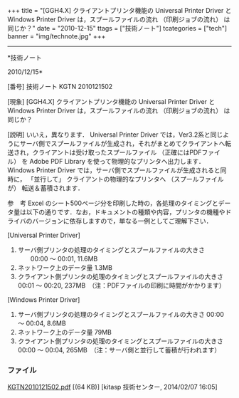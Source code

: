 ﻿+++
title = "[GGH4.X] クライアントプリンタ機能の Universal Printer Driver と Windows Printer Driver は，スプールファイルの流れ （印刷ジョブの流れ） は同じか？"
date = "2010-12-15"
ttags = ["技術ノート"]
tcategories = ["tech"]
banner = "img/technote.jpg"
+++

-----------------------------------------------------------------------------------------------------------------------------

*技術ノート

2010/12/15*


[番号]
技術ノート KGTN 2010121502

[現象]
[GGH4.X] クライアントプリンタ機能の Universal Printer Driver と
Windows Printer Driver は，スプールファイルの流れ （印刷ジョブの流れ）
は同じか？

[説明]
いいえ，異なります． Universal Printer Driver
では，Ver3.2系と同じようにサーバ側でスプールファイルが生成され，それがまとめてクライアントへ転送され，クライアントは受け取ったスプールファイル
（正確にはPDFファイル） を Adobe PDF Library
を使って物理的なプリンタへ出力します． Windows Printer Driver
では，サーバ側でスプールファイルが生成されると同時に， 「並行して」
クライアントの物理的なプリンタへ （スプールファイルが）
転送＆蓄積されます．

参　考
Excel
のシート500ページ分を印刷した時の，各処理のタイミングとデータ量は以下の通りです．なお，ドキュメントの種類や内容，プリンタの機種やドライバのバージョンに依存しますので，単なる一例としてご理解下さい．

[Universal Printer Driver]
1) サーバ側プリンタの処理のタイミングとスプールファイルの大きさ
　　00:00 ～ 00:01, 11.6MB
2) ネットワーク上のデータ量
1.3MB
3) クライアント側プリンタの処理のタイミングとスプールファイルの大きさ
00:01 ～ 00:20, 237MB　（注：PDFファイルの印刷に時間がかかります）

[Windows Printer Driver]
1) サーバ側プリンタの処理のタイミングとスプールファイルの大きさ
00:00 ～ 00:04, 8.6MB
2) ネットワーク上のデータ量
79MB
3) クライアント側プリンタの処理のタイミングとスプールファイルの大きさ
00:00 ～ 00:04, 265MB　（注：サーバ側と並行して蓄積が行われます）


### ファイル

 
 


[KGTN2010121502.pdf](http://techreport.kitasp.net/attachments/download/1551/KGTN2010121502.pdf)
 [(64 KB)] [kitasp 技術センター, 2014/02/07
16:05]


 


 

